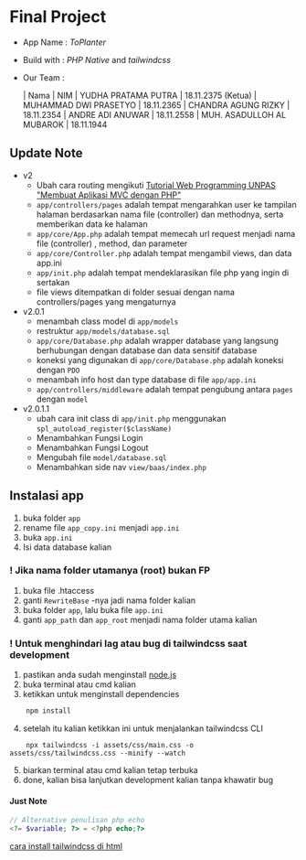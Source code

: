 # Final Project

- App Name : _ToPlanter_
- Build with : _PHP Native_ and _tailwindcss_
- Our Team :

  | Nama | NIM
  | YUDHA PRATAMA PUTRA | 18.11.2375 (Ketua)
  | MUHAMMAD DWI PRASETYO | 18.11.2365
  | CHANDRA AGUNG RIZKY | 18.11.2354
  | ANDRE ADI ANUWAR | 18.11.2558
  | MUH. ASADULLOH AL MUBAROK | 18.11.1944

## Update Note

- v2
  - Ubah cara routing mengikuti [Tutorial Web Programming UNPAS "Membuat Aplikasi MVC dengan PHP"][1]
  - `app/controllers/pages` adalah tempat mengarahkan user ke tampilan halaman berdasarkan nama file (controller) dan methodnya, serta memberikan data ke halaman
  - `app/core/App.php` adalah tempat memecah url request menjadi nama file (controller) , method, dan parameter
  - `app/core/Controller.php` adalah tempat mengambil views, dan data app.ini
  - `app/init.php` adalah tempat mendeklarasikan file php yang ingin di sertakan
  - file views ditempatkan di folder sesuai dengan nama controllers/pages yang mengaturnya
- v2.0.1
  - menambah class model di `app/models`
  - restruktur `app/models/database.sql`
  - `app/core/Database.php` adalah wrapper database yang langsung berhubungan dengan database dan data sensitif database
  - koneksi yang digunakan di `app/core/Database.php` adalah koneksi dengan `PDO`
  - menambah info host dan type database di file `app/app.ini`
  - `app/controllers/middleware` adalah tempat pengubung antara `pages` dengan `model`
- v2.0.1.1
  - ubah cara init class di `app/init.php` menggunakan `spl_autoload_register($className)`
  - Menambahkan Fungsi Login
  - Menambahkan Fungsi Logout
  - Mengubah file `model/database.sql`
  - Menambahkan side nav `view/baas/index.php`

## Instalasi app

1. buka folder `app`
2. rename file `app_copy.ini` menjadi `app.ini`
3. buka `app.ini`
4. Isi data database kalian

### ! Jika nama folder utamanya (root) bukan FP

1. buka file .htaccess
2. ganti `RewriteBase` -nya jadi nama folder kalian
3. buka folder `app`, lalu buka file `app.ini`
4. ganti `app_path` dan `app_root` menjadi nama folder utama kalian

### ! Untuk menghindari lag atau bug di tailwindcss saat development

1. pastikan anda sudah menginstall [node.js][2]
2. buka terminal atau cmd kalian
3. ketikkan untuk menginstall dependencies

```sh
    npm install
```

4. setelah itu kalian ketikkan ini untuk menjalankan tailwindcss CLI

```node
    npx tailwindcss -i assets/css/main.css -o assets/css/tailwindcss.css --minify --watch
```

5. biarkan terminal atau cmd kalian tetap terbuka
6. done, kalian bisa lanjutkan development kalian tanpa khawatir bug

#### Just Note

```php
// Alternative penulisan php echo
<?= $variable; ?> = <?php echo;?>
```

[1]: (https://www.youtube.com/playlist?list=PLFIM0718LjIVEh_d-h5wAjsdv2W4SAtkx)
[2]: (https://nodejs.org/en/)

[cara install tailwindcss di html](https://themesberg.com/knowledge-center/tailwind-css/html)
